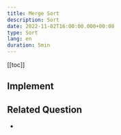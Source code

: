 ```yaml
---
title: Merge Sort
description: Sort
date: 2022-11-02T16:00:00.000+00:00
type: Sort
lang: en
duration: 5min
---
```


[[toc]]

## Implement

## Related Question

- []()
